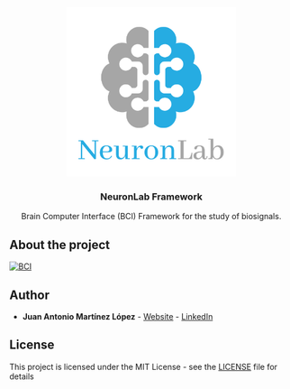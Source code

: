 <!-- PROJECT LOGO -->
<br/>
<div align="center">
<a href="https://github.com/JuananMtez/NeuronLab">
    <img src="https://raw.githubusercontent.com/JuananMtez/NeuronLab-GUI/main/src/img/neuronlab_logo2.png" alt="BCI" width="300px" height="300px">
  </a>
  <h3 align="center">NeuronLab Framework</h3>
  <p align="center">
    Brain Computer Interface (BCI) Framework for the study of biosignals.
  </p>
</div>

## About the project
<a href="https://um.es">
  <img src="https://sceps.es/wp-content/uploads/2017/08/Logo-UMU.jpg" alt="BCI" width="195" height="50">
</a>
<br/>




## Author

* **Juan Antonio Martínez López** - [Website](https://juananmtez.github.io/) - [LinkedIn](https://www.linkedin.com/in/juanantonio-martinez/)


## License

This project is licensed under the MIT License - see the [LICENSE](LICENSE) file for details

[Python]: https://img.shields.io/badge/Python-20232A?style=for-the-badge&logo=python
[FastAPI]: https://img.shields.io/badge/fastapi-20232A?style=for-the-badge&logo=fastapi
[React.js]: https://img.shields.io/badge/React-20232A?style=for-the-badge&logo=react
